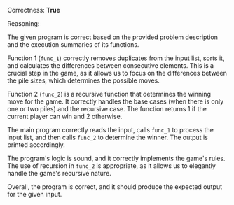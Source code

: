 Correctness: **True**

Reasoning:

The given program is correct based on the provided problem description and the execution summaries of its functions.

Function 1 (`func_1`) correctly removes duplicates from the input list, sorts it, and calculates the differences between consecutive elements. This is a crucial step in the game, as it allows us to focus on the differences between the pile sizes, which determines the possible moves.

Function 2 (`func_2`) is a recursive function that determines the winning move for the game. It correctly handles the base cases (when there is only one or two piles) and the recursive case. The function returns 1 if the current player can win and 2 otherwise.

The main program correctly reads the input, calls `func_1` to process the input list, and then calls `func_2` to determine the winner. The output is printed accordingly.

The program's logic is sound, and it correctly implements the game's rules. The use of recursion in `func_2` is appropriate, as it allows us to elegantly handle the game's recursive nature.

Overall, the program is correct, and it should produce the expected output for the given input.